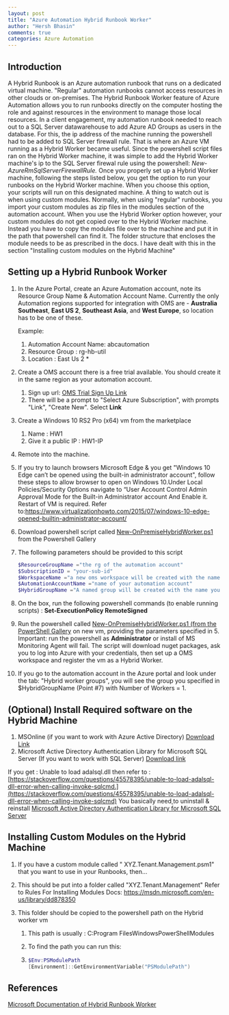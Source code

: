 ```yaml
---
layout: post
title: "Azure Automation Hybrid Runbook Worker"
author: "Hersh Bhasin"
comments: true
categories: Azure Automation
---
```


##  Introduction

A Hybrid Runbook is an Azure automation runbook that runs on a dedicated virtual machine. "Regular" automation runbooks cannot access resources in other clouds or on-premises. The Hybrid Runbook Worker feature of Azure Automation allows you to run runbooks directly on the computer hosting the role and against resources in the environment to manage those local resources. In a client engagement, my automation runbook needed to reach out to a SQL Server datawarehouse to add Azure AD Groups as users in the database. For this, the ip address of the machine running the powershell had to be added to SQL Server firewall rule. That is where an Azure VM  running as a Hybrid Worker became useful. Since the powershell script files ran on the Hybrid Worker machine,  it was simple to add the Hybrid Worker machine's ip  to the SQL Server firewal rule using the  powershell: *New-AzureRmSqlServerFirewallRule.* Once you properly set up a Hybrid Worker machine, following the steps listed below, you get the option to run your runbooks on the Hybrid Worker machine.  When you choose this option, your scripts will run on this designated machine. A thing to watch out is when using custom modules. Normally, when using "regular" runbooks, you import your custom modules as zip files in the modules section of the automation account. When you use the Hybrid Worker option however, your custom modules do not get copied over to the Hybrid Worker machine. Instead you have to copy the modules file over to the machine and put it in the path that powershell can find it. The folder structure that encloses the module needs to be as prescribed in the docs. I have dealt with this in the section "Installing custom modules on the Hybrid Machine"  

##  Setting up a Hybrid Runbook Worker

1. In the Azure Portal, create an Azure Automation account, note its Resource Group Name & Automation Account Name. Currently the only Automation regions supported for integration with OMS are - **Australia Southeast**, **East US 2**, **Southeast Asia**, and **West Europe**, so location has to be one of these.

   Example:

   1. Automation Account Name: abcautomation
   2. Resource Group : rg-hb-util
   3. Location : East Us 2 *

2. Create a OMS account there is a free trial available. You should create it in the same region as your automation account.

   1. Sign up url: [OMS Trial Sign Up Link](https://www.microsoft.com/en-us/cloud-platform/operations-management-suite-trial)
   2. There will be a prompt to "Select Azure Subscription", with prompts "Link", "Create New". Select **Link**

3. Create a Windows 10 RS2 Pro (x64) vm from the marketplace

   1. Name : HW1
   2. Give it a public IP : HW1-IP

4. Remote into the machine.

5. If you try to launch browsers Microsoft Edge & you get "Windows 10 Edge can’t be opened using the built-in administrator account", follow these steps to allow browser to open on Windows 10.Under Local Policies/Security Options navigate to “User Account Control Admin Approval Mode for the Built-in Administrator account And Enable it. Restart of VM is required. Refer to:https://www.virtualizationhowto.com/2015/07/windows-10-edge-opened-builtin-administrator-account/

6. Download powershell script called [New-OnPremiseHybridWorker.ps1](https://www.powershellgallery.com/packages/New-OnPremiseHybridWorker/1.0/Content/New-OnPremiseHybridWorker.ps1) from the Powershell Gallery

7. The following parameters should be provided to this script

   ```powershell
   $ResourceGroupName ="the rg of the automation account"
   $SubscriptionID = "your-sub-id"
   $WorkspaceName ="a new oms workspace will be created with the name you provide here. It should be unique to your account i.e. a workspace with this name should not already exist."
   $AutomationAccountName ="name of your automation account"
   $HybridGroupName ="A named group will be created with the name you provide i.g. Tenant-Provisioning"
   ```

8.  On the box, run the following powershell commands (to enable running scripts) : **Set-ExecutionPolicy RemoteSigned**

9.  Run the powershell called [New-OnPremiseHybridWorker.ps1 (from the PowerShell  Gallery](https://www.powershellgallery.com/packages/New-OnPremiseHybridWorker/1.0/Content/New-OnPremiseHybridWorker.ps1) on new vm, providing the parameters specified in 5. Important: run the powershell as **Administrator** or install of MS   Monitoring Agent will fail. The script will download nuget packages, ask you to log into Azure with your credentials, then set up a OMS workspace and register the vm as a Hybrid   Worker.

10. If you go to the automation account in the Azure portal and look under the tab: "Hybrid worker groups", you will see the group you specified in $HybridGroupName (Point #7)  with Number   of Workers = 1.

## (Optional) Install Required software on the Hybrid Machine

1. MSOnline (if you want to work with Azure Active Directory) [Download Link](http://connect.microsoft.com/site1164/Downloads/DownloadDetails.aspx?DownloadID=59185)
2. Microsoft Active Directory Authentication Library for Microsoft SQL Server (If you want to work with SQL Server) [Download link](https://www.microsoft.com/en-us/download/confirmation.aspx?id=48742)

If you get : Unable to load adalsql.dll then refer to : [https://stackoverflow.com/questions/45578395/unable-to-load-adalsql-dll-error-when-calling-invoke-sqlcmd.](https://stackoverflow.com/questions/45578395/unable-to-load-adalsql-dll-error-when-calling-invoke-sqlcmd) You basically need[ ](https://stackoverflow.com/questions/45578395/unable-to-load-adalsql-dll-error-when-calling-invoke-sqlcmd)to uninstall & reinstall  [Microsoft Active Directory Authentication Library for Microsoft SQL Server](https://www.microsoft.com/en-us/download/confirmation.aspx?id=48742) [ ](https://stackoverflow.com/questions/45578395/unable-to-load-adalsql-dll-error-when-calling-invoke-sqlcmd)

## Installing  Custom Modules on the Hybrid Machine

1. If you have a  custom module called " XYZ.Tenant.Management.psm1" that you want to use in your Runbooks, then...

2. This should be put into a folder called "XYZ.Tenant.Management" Refer to Rules For Installing Modules Docs: <https://msdn.microsoft.com/en-us/library/dd878350>

3. This folder should be copied to the powershell path on the Hybrid worker vm

   1. This path is usually : C:Program FilesWindowsPowerShellModules

   2. To find the path you can run this:

   3. ```powershell
      $Env:PSModulePath
      [Environment]::GetEnvironmentVariable("PSModulePath")
      ```

 

## References

[Microsoft Documentation of Hybrid Runbook Worker](https://docs.microsoft.com/en-us/azure/automation/automation-hybrid-runbook-worker)